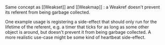 Same concept as [[Weakset]] and [[Weakmap]] : a Weakref doesn't prevent its referent from being garbage collected.

One example usage is registering a side-effect that should only run for the lifetime of the referent, e.g. a timer that ticks for as long as some other object is around, but doesn't prevent it from being garbage collected. A more realistic use-case might be some kind of heartbeat side-effect.